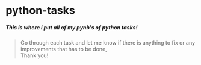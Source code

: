 # python-tasks
##### This is where i put all of my pynb's of python tasks!

> Go through each task and let me know if there is anything to fix or any improvements that has to be done,  
> Thank you!
